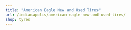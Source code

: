 ```yaml
---
title: "American Eagle New and Used Tires"
url: /indianapolis/american-eagle-new-and-used-tires/
shop: tyres
---
```

